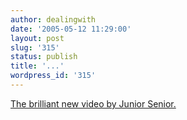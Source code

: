 ```yaml
---
author: dealingwith
date: '2005-05-12 11:29:00'
layout: post
slug: '315'
status: publish
title: '...'
wordpress_id: '315'
---
```


[The brilliant new video by Junior Senior.][1]

   [1]: http://www.veer.com/ideas/move/

